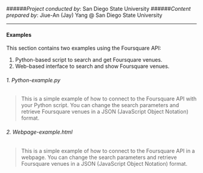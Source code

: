 ######*Project conducted by*: San Diego State University
######*Content prepared by*: Jiue-An (Jay) Yang @ San Diego State University

---

#### Examples
This section contains two examples using the Foursquare API:
1. Python-based script to search and get Foursquare venues.
2. Web-based interface to search and show Foursquare venues.

###### 1. _Python-example.py_
> This is a simple example of how to connect to the Foursquare API with your Python script. You can change the search parameters and retrieve Foursquare venues in a JSON (JavaScript Object Notation) format.

###### 2. _Webpage-example.html_
> This is a simple example of how to connect to the Foursquare API in a webpage. You can change the search parameters and retrieve Foursquare venues in a JSON (JavaScript Object Notation) format.
  
